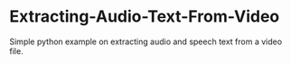# Extracting-Audio-Text-From-Video
 Simple python example on extracting audio and speech text from a video file.

